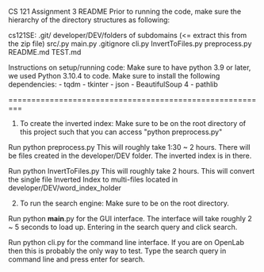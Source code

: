 CS 121 Assignment 3 README
Prior to running the code, make sure the hierarchy of the directory structures as following:

cs121SE: .git/ developer/DEV/folders of subdomains (<= extract this from the zip file) src/.py main.py .gitignore cli.py InvertToFiles.py preprocess.py README.md TEST.md

Instructions on setup/running code:
Make sure to have python 3.9 or later, we used Python 3.10.4 to code. Make sure to install the following dependencies: - tqdm - tkinter - json - BeautifulSoup 4 - pathlib

=========================================================

1. To create the inverted index:
Make sure to be on the root directory of this project such that you can access "python preprocess.py"

Run python preprocess.py This will roughly take 1:30 ~ 2 hours. There will be files created in the developer/DEV folder. The inverted index is in there.

Run python InvertToFiles.py This will roughly take 2 hours. This will convert the single file Inverted Index to multi-files located in developer/DEV/word_index_holder

2. To run the search engine:
Make sure to be on the root directory.

Run python __main__.py for the GUI interface. The interface will take roughly 2 ~ 5 seconds to load up. Entering in the search query and click search.

Run python cli.py for the command line interface. If you are on OpenLab then this is probably the only way to test. Type the search query in command line and press enter for search.
